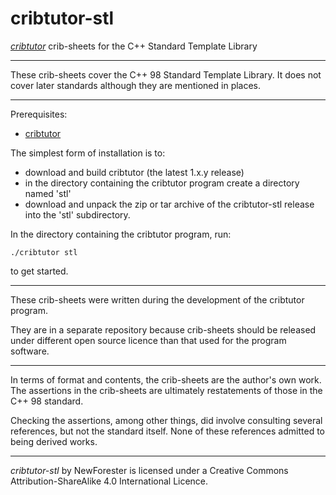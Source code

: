 # cribtutor-stl
_[cribtutor](https://github.com/NewForester/cribtutor)_ crib-sheets for the C++ Standard Template Library

----

These crib-sheets cover the C++ 98 Standard Template Library.
It does not cover later standards although they are mentioned in places.

----

Prerequisites:

  *  [cribtutor](https://github.com/NewForester/cribtutor)

The simplest form of installation is to:

  * download and build cribtutor (the latest 1.x.y release)
  * in the directory containing the cribtutor program create a directory named 'stl'
  * download and unpack the zip or tar archive of the cribtutor-stl release into the 'stl' subdirectory.

In the directory containing the cribtutor program, run:

    ./cribtutor stl

to get started.

----

These crib-sheets were written during the development of the cribtutor program.

They are in a separate repository because crib-sheets should be released under different
open source licence than that used for the program software.

----

In terms of format and contents, the crib-sheets are the author&apos;s own work.
The assertions in the crib-sheets are ultimately restatements of those in the C++ 98 standard.

Checking the assertions, among other things, did involve consulting several references, but not the standard itself.
None of these references admitted to being derived works.

----
  _cribtutor-stl_ by NewForester is licensed under a Creative Commons Attribution-ShareAlike 4.0 International Licence.
